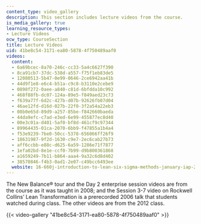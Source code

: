 ```yaml
---
content_type: video_gallery
description: This section includes lecture videos from the course.
is_media_gallery: true
learning_resource_types:
- Lecture Videos
ocw_type: CourseSection
title: Lecture Videos
uid: 41be8c54-3171-ea80-5878-4f750489aaf0
videos:
  content:
  - 6a69bcec-8a70-246c-cc33-5a4c6627f390
  - 8ca91cb7-37dc-538d-a557-f75f1eb83de5
  - 12080513-5b47-0e99-0646-2ce6942aa41b
  - 44d9f1e8-e6c4-b51a-c9c8-b3110e2cebe9
  - 0898f272-0aee-a840-c81d-6bfdda10c992
  - 468f88fb-dc07-124a-89e5-f849aed23c73
  - f639a77f-6d2c-427b-d07b-92626fb07d04
  - 46ae12fd-d16d-027b-22f0-3f2a54a22eb3
  - 08b0e65d-89d9-a257-85be-f842660baeda
  - 44da9efc-c7ad-e3ed-6e99-455877ec8d40
  - 00e3c01a-d401-5af0-bf8d-461cf9c97344
  - 89964435-01ca-2070-6bb9-f47855a1b4a4
  - f53e9239-7be0-50cc-5378-656066ff26f9
  - 18631987-9f2d-1630-c9e7-2ec6cab27b73
  - aff6ccbb-e88c-d625-6a59-1286e71f7877
  - 1efa02bd-8e1e-ccf0-7b99-d9b800361868
  - a1659249-7b11-b864-aaa4-9a32c6d8d402
  - 38570846-f4b3-0ad1-2e07-c49bcc6493ee
  website: 16-660j-introduction-to-lean-six-sigma-methods-january-iap-2012
---
```


The New Balance® tour and the Day 2 enterprise session videos are from the course as it was taught in 2008; and the Session 3-7 video on Rockwell Collins’ Lean Transformation is a prerecorded 2006 talk that students watched during class. The other videos are from the 2012 class.

{{< video-gallery "41be8c54-3171-ea80-5878-4f750489aaf0" >}}

